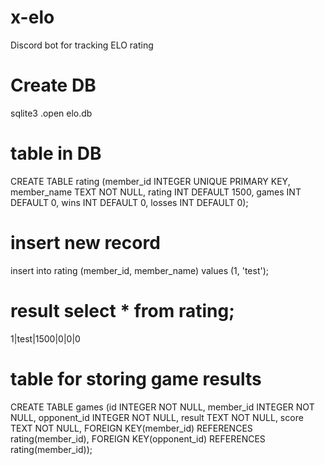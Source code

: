 # x-elo
Discord bot for tracking ELO rating

# Create DB
sqlite3
.open elo.db
# table in DB
CREATE TABLE rating (member_id INTEGER UNIQUE PRIMARY KEY, member_name TEXT NOT NULL, rating INT DEFAULT 1500, games INT DEFAULT 0, wins INT DEFAULT 0, losses INT DEFAULT 0);
# insert new record
insert into rating (member_id, member_name) values (1, 'test');
# result select * from rating;
1|test|1500|0|0|0

# table for storing game results
CREATE TABLE games (id INTEGER NOT NULL, member_id INTEGER NOT NULL, opponent_id INTEGER NOT NULL, result TEXT NOT NULL, score TEXT NOT NULL, FOREIGN KEY(member_id) REFERENCES rating(member_id), FOREIGN KEY(opponent_id) REFERENCES rating(member_id));